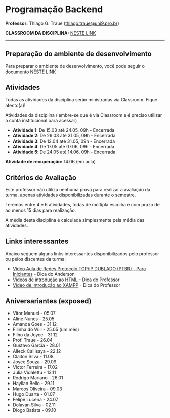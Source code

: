 # Programação Backend

**Professor:** Thiago G. Traue (thiago.traue@uni9.pro.br)

**CLASSROOM DA DISCIPLINA:** [NESTE LINK](https://classroom.google.com/c/NDY1OTg2MzY1MTU0?cjc=7vt44ev)

---

## Preparação do ambiente de desenvolvimento

Para preparar o ambiente de desenvolvimento, você pode seguir o documento [NESTE LINK](https://docs.google.com/document/d/1MuIPfxMHEaPD1TfmITMlK0Co7eYWwvQ6uEHKuny7SAc/edit?usp=sharing)

## Atividades

Todas as atividades da disciplina serão ministradas via Classroom. Fique atento(a)!

Atividades da disciplina (lembre-se que é via Classroom e é preciso utilizar a conta institucional para acessar)

- **Atividade 1**: De 15.03 até 24.05, 09h - Encerrada
- **Atividade 2**: De 29.03 até 31.05, 09h - Encerrada
- **Atividade 3**: De 12.04 até 31.05, 09h - Encerrada
- **Atividade 4**: De 17.05 até 07.06, 09h - Encerrada
- **Atividade 5**: De 24.05 até 14.06, 09h - Encerrada

**Atividade de recuperação:** 14.06 (em aula)

## Critérios de Avaliação

Este professor não utiliza nenhuma prova para realizar a avaliação da turma, apenas atividades disponibilizadas durante o semestre.

Teremos entre 4 e 6 atividades, todas de múltipla escolha e com prazo de ao menos 15 dias para realização.

A média desta disciplina é calculada simplesmente pela média das atividades.

## Links interessantes

Abaixo seguem alguns links interessantes disponibilizados pelo professor ou pelos discentes da turma:

- [Vídeo Aula de Redes Protocolo TCP/IP DUBLADO (PTBR) - Para Iniciantes](https://www.youtube.com/watch?v=aclH6Wf4f44) - Dica do Anderson
- [Vídeos de introdução ao HTML](https://www.youtube.com/watch?v=1LJGQb_pn6k) - Dica do Professor
- [Vídeo de introdução ao XAMPP](https://www.youtube.com/watch?v=L-0prC44hbY) - Dica do Professor

## Aniversariantes (exposed)

- Vitor Manuel - 05.07
- Aline Nunes - 25.05
- Amanda Goes - 31.12
- Filinha do Will - 25.05 (um mês)
- Filho da Joyce - 31.12
- Prof. Traue - 26.04
- Gustavo Garcia - 28.01
- Alleck Callisaya - 22.12
- Claiton Silva - 11.08
- Joyce Souza - 29.09
- Victor Ferreira - 17.02
- Julia Vidalettu - 13.11
- Rodrigo Mariano - 26.01
- Hayllan Bello - 29.11
- Marcos Oliveira - 09.03
- Hugo Duarte - 01.07
- Felipe Lucena - 24.07
- Dolavan Silva - 02.11
- Diogo Batista - 09.10
